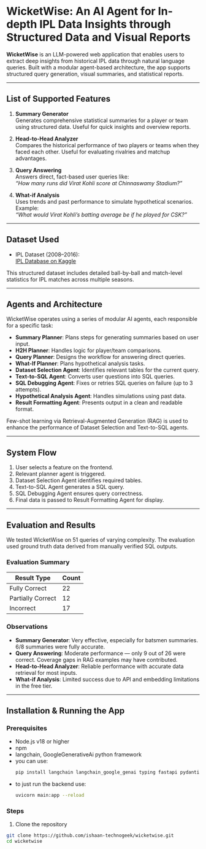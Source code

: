# WicketWise: An AI Agent for In-depth IPL Data Insights through Structured Data and Visual Reports

**WicketWise** is an LLM-powered web application that enables users to extract deep insights from historical IPL data through natural language queries. Built with a modular agent-based architecture, the app supports structured query generation, visual summaries, and statistical reports.

---

## List of Supported Features

1. **Summary Generator**  
   Generates comprehensive statistical summaries for a player or team using structured data. Useful for quick insights and overview reports.

2. **Head-to-Head Analyzer**  
   Compares the historical performance of two players or teams when they faced each other. Useful for evaluating rivalries and matchup advantages.

3. **Query Answering**  
   Answers direct, fact-based user queries like:  
   *“How many runs did Virat Kohli score at Chinnaswamy Stadium?”*

4. **What-if Analysis**  
   Uses trends and past performance to simulate hypothetical scenarios. Example:  
   *“What would Virat Kohli’s batting average be if he played for CSK?”*

---

## Dataset Used

- IPL Dataset (2008–2016):  
  [IPL Database on Kaggle](https://www.kaggle.com/datasets/harsha547/ipldatabase)

This structured dataset includes detailed ball-by-ball and match-level statistics for IPL matches across multiple seasons.

---

## Agents and Architecture

WicketWise operates using a series of modular AI agents, each responsible for a specific task:

- **Summary Planner**: Plans steps for generating summaries based on user input.
- **H2H Planner**: Handles logic for player/team comparisons.
- **Query Planner**: Designs the workflow for answering direct queries.
- **What-If Planner**: Plans hypothetical analysis tasks.
- **Dataset Selection Agent**: Identifies relevant tables for the current query.
- **Text-to-SQL Agent**: Converts user questions into SQL queries.
- **SQL Debugging Agent**: Fixes or retries SQL queries on failure (up to 3 attempts).
- **Hypothetical Analysis Agent**: Handles simulations using past data.
- **Result Formatting Agent**: Presents output in a clean and readable format.

Few-shot learning via Retrieval-Augmented Generation (RAG) is used to enhance the performance of Dataset Selection and Text-to-SQL agents.

---

## System Flow

1. User selects a feature on the frontend.
2. Relevant planner agent is triggered.
3. Dataset Selection Agent identifies required tables.
4. Text-to-SQL Agent generates a SQL query.
5. SQL Debugging Agent ensures query correctness.
6. Final data is passed to Result Formatting Agent for display.

---

## Evaluation and Results

We tested WicketWise on 51 queries of varying complexity. The evaluation used ground truth data derived from manually verified SQL outputs.

### Evaluation Summary

| Result Type       | Count |
|-------------------|-------|
| Fully Correct     | 22    |
| Partially Correct | 12    |
| Incorrect         | 17    |

### Observations

- **Summary Generator**: Very effective, especially for batsmen summaries. 6/8 summaries were fully accurate.
- **Query Answering**: Moderate performance — only 9 out of 26 were correct. Coverage gaps in RAG examples may have contributed.
- **Head-to-Head Analyzer**: Reliable performance with accurate data retrieval for most inputs.
- **What-if Analysis**: Limited success due to API and embedding limitations in the free tier.

---

## Installation & Running the App

### Prerequisites

- Node.js v18 or higher
- npm
- langchain, GoogleGenerativeAi python framework
- you can use:
  ```bash
  pip install langchain langchain_google_genai typing fastapi pydantic sqlite3
- to just run the backend use:
  ```bash
  uvicorn main:app --reload
  
### Steps

1. Clone the repository

```bash
git clone https://github.com/ishaan-technogeek/wicketwise.git
cd wicketwise

